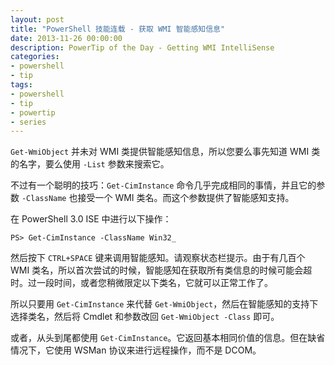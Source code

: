 ```yaml
---
layout: post
title: "PowerShell 技能连载 - 获取 WMI 智能感知信息"
date: 2013-11-26 00:00:00
description: PowerTip of the Day - Getting WMI IntelliSense
categories:
- powershell
- tip
tags:
- powershell
- tip
- powertip
- series
---
```

`Get-WmiObject` 并未对 WMI 类提供智能感知信息，所以您要么事先知道 WMI 类的名字，要么使用 `-List` 参数来搜索它。

不过有一个聪明的技巧：`Get-CimInstance` 命令几乎完成相同的事情，并且它的参数 `-ClassName` 也接受一个 WMI 类名。而这个参数提供了智能感知支持。

在 PowerShell 3.0 ISE 中进行以下操作：

    PS> Get-CimInstance -ClassName Win32_

然后按下 `CTRL+SPACE` 键来调用智能感知。请观察状态栏提示。由于有几百个 WMI 类名，所以首次尝试的时候，智能感知在获取所有类信息的时候可能会超时。过一段时间，或者您稍微限定以下类名，它就可以正常工作了。

所以只要用 `Get-CimInstance` 来代替 `Get-WmiObject`，然后在智能感知的支持下选择类名，然后将 Cmdlet 和参数改回 `Get-WmiObject -Class` 即可。

或者，从头到尾都使用 `Get-CimInstance`。它返回基本相同价值的信息。但在缺省情况下，它使用 WSMan 协议来进行远程操作，而不是 DCOM。

<!--本文国际来源：[Getting WMI IntelliSense](http://community.idera.com/powershell/powertips/b/tips/posts/getting-wmi-intellisense)-->
